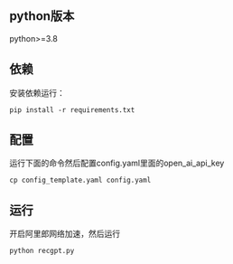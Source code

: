 ## python版本
python>=3.8

## 依赖
安装依赖运行：
```
pip install -r requirements.txt
```

## 配置
运行下面的命令然后配置config.yaml里面的open_ai_api_key
```
cp config_template.yaml config.yaml
```

## 运行
开启阿里郎网络加速，然后运行
```
python recgpt.py
```
